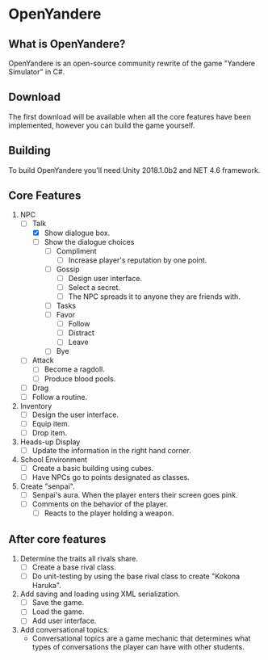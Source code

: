 # OpenYandere

## What is OpenYandere?

OpenYandere is an open-source community rewrite of the game "Yandere Simulator" in C#.

## Download

The first download will be available when all the core features have been implemented, however you can build the game yourself.

## Building

To build OpenYandere you'll need Unity 2018.1.0b2 and NET 4.6 framework.

## Core Features

1. NPC
	- [ ] Talk
		- [x] Show dialogue box.
		- [ ] Show the dialogue choices
			- [ ] Compliment
				- [ ] Increase player's reputation by one point.
			- [ ] Gossip
				- [ ] Design user interface.
				- [ ] Select a secret.
				- [ ] The NPC spreads it to anyone they are friends with.
			- [ ] Tasks
			- [ ] Favor
				- [ ] Follow
				- [ ] Distract
				- [ ] Leave
			- [ ] Bye
		
	- [ ] Attack
		- [ ] Become a ragdoll.
		- [ ] Produce blood pools.
	- [ ] Drag
	- [ ] Follow a routine.

2. Inventory
	- [ ] Design the user interface.
	- [ ] Equip item.
	- [ ] Drop item.
	
3. Heads-up Display
	- [ ] Update the information in the right hand corner.
	
4. School Environment
	- [ ] Create a basic building using cubes.
	- [ ] Have NPCs go to points designated as classes.
	
5. Create "senpai".
	- [ ] Senpai's aura. When the player enters their screen goes pink.
	- [ ] Comments on the behavior of the player.
		- [ ] Reacts to the player holding a weapon.

## After core features

1. Determine the traits all rivals share.
	- [ ] Create a base rival class.
	- [ ] Do unit-testing by using the base rival class to create "Kokona Haruka".
	
2. Add saving and loading using XML serialization.
	- [ ] Save the game.
	- [ ] Load the game.
	- [ ] Add user interface.
	
3. Add conversational topics.
	- Conversational topics are a game mechanic that determines what types of conversations the player can have with other students. 